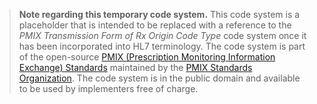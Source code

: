 <blockquote class="note-to-balloters">
<p>
 <b>Note regarding this temporary code system.</b> This code system is a placeholder that is intended to be replaced with a reference to the <i>PMIX Transmission Form of Rx Origin Code Type</i> code system once it has been incorporated into HL7 terminology. 
 The code system is part of the open-source <a href="https://www.pdmpassist.org/PMIX/Standards">PMIX (Prescription Monitoring Information Exchange) Standards</a> maintained by the <a href="https://www.pdmpassist.org/PMIX">PMIX Standards Organization</a>. The code system is in the public domain and available to be used by implementers free of charge.
</p>
</blockquote>

<p></p>
